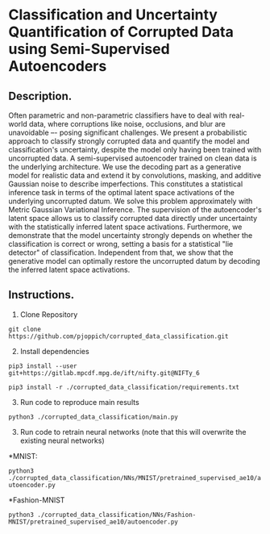 # Classification and Uncertainty Quantification of Corrupted Data using Semi-Supervised Autoencoders
## Description. 
Often parametric and non-parametric classifiers have to deal with real-world data, where corruptions like noise, occlusions, and blur are unavoidable –- posing significant challenges. We present a probabilistic approach to classify strongly corrupted data and quantify the model and classification's uncertainty, despite the model only having been trained with uncorrupted data. A semi-supervised autoencoder trained on clean data is the underlying architecture. We use the decoding part as a generative model for realistic data and extend it by convolutions, masking, and additive Gaussian noise to describe imperfections. This constitutes a statistical inference task in terms of the optimal latent space activations of the underlying uncorrupted datum. We solve this problem approximately with Metric Gaussian Variational Inference. The supervision of the autoencoder's latent space allows us to classify corrupted data directly under uncertainty with the statistically inferred latent space activations. Furthermore, we demonstrate that the model uncertainty strongly depends on whether the classification is correct or wrong, setting a basis for a statistical "lie detector" of classification. Independent from that, we show that the generative model can optimally restore the uncorrupted datum by decoding the inferred latent space activations.
## Instructions. 
1. Clone Repository

`git clone https://github.com/pjoppich/corrupted_data_classification.git`

2. Install dependencies

`pip3 install --user git+https://gitlab.mpcdf.mpg.de/ift/nifty.git@NIFTy_6`

`pip3 install -r ./corrupted_data_classification/requirements.txt`

3. Run code to reproduce main results

`python3 ./corrupted_data_classification/main.py`

3. Run code to retrain neural networks (note that this will overwrite the existing neural networks)

*MNIST:

`python3 ./corrupted_data_classification/NNs/MNIST/pretrained_supervised_ae10/autoencoder.py`

*Fashion-MNIST

`python3 ./corrupted_data_classification/NNs/Fashion-MNIST/pretrained_supervised_ae10/autoencoder.py`


